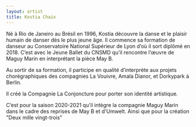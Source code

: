 ```yaml
---
layout: artist
title: Kostia Chaix
---
```

Né à Rio de Janeiro au Brésil en 1996, Kostia découvre la danse et le plaisir humain 
de danser dès le plus jeune âge. Il commence sa formation de danseur au 
Conservatoire National Supérieur de Lyon d’où il sort diplômé en 2018. C’est avec le 
Jeune Ballet du CNSMD qu’il rencontre l’œuvre de Maguy Marin en interprétant la pièce May B.

Au sortir de sa formation, il participe en qualité d’interprète aux projets chorégraphiques des compagnies 
La Vouivre, Amala Dianor, et Dorkypark à Berlin.

Il créé la Compagnie La Conjoncture pour porter son identité artistique.

C’est pour la saison 2020-2021 qu’il intègre la compagnie Maguy Marin dans le cadre des reprises 
de May B et d'Umwelt. Ainsi que pour la création "Deux mille vingt-trois"